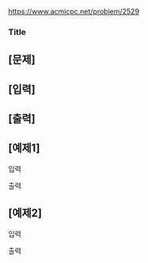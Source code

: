 https://www.acmicpc.net/problem/2529

### Title

## [문제]


## [입력]


## [출력]


## [예제1]
입력


출력 

## [예제2]
입력


출력 